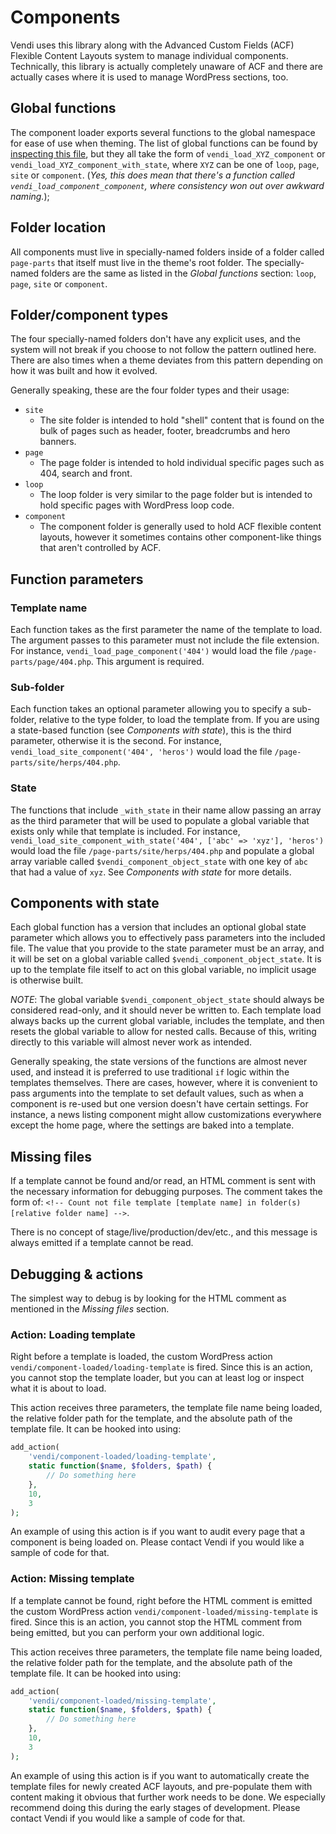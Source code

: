 # Components
Vendi uses this library along with
the Advanced Custom Fields (ACF) Flexible Content Layouts system to manage individual components. Technically,
this library is actually completely unaware of ACF and there are actually cases where it is used to manage
WordPress sections, too.

## Global functions
The component loader exports several functions to the global namespace for ease of use when theming. The list of
global functions can be found by
[inspecting this file](https://github.com/vendi-advertising/vendi-component-loader/blob/master/includes/Functions.php),
but they all take the form of `vendi_load_XYZ_component` or `vendi_load_XYZ_component_with_state`, where `XYZ` can be
one of `loop`, `page`, `site` or `component`. (_Yes, this does mean that there's a function called
`vendi_load_component_component`, where consistency won out over awkward naming._);

## Folder location
All components must live in specially-named folders inside of a folder called `page-parts` that itself must live in
the theme's root folder. The specially-named folders are the same as listed in the *Global functions* section:
`loop`, `page`, `site` or `component`.

## Folder/component types
The four specially-named folders don't have any explicit uses, and the system will not break if you choose to not
follow the pattern outlined here. There are also times when a theme deviates from this pattern depending on how it was
built and how it evolved.

Generally speaking, these are the four folder types and their usage:

  * `site`
    * The site folder is intended to hold "shell" content that is found on the bulk of pages such as header, footer,
      breadcrumbs and hero banners.
  * `page`
    * The page folder is intended to hold individual specific pages such as 404, search and front.
  * `loop`
    * The loop folder is very similar to the page folder but is intended to hold specific pages with WordPress loop
      code.
  * `component`
    * The component folder is generally used to hold ACF flexible content layouts, however it sometimes contains
      other component-like things that aren't controlled by ACF.

## Function parameters
### Template name
Each function takes as the first parameter the name of the template to load. The argument passes to this parameter
must not include the file extension. For instance, `vendi_load_page_component('404')` would load the file
`/page-parts/page/404.php`. This argument is required.

### Sub-folder
Each function takes an optional parameter allowing you to specify a sub-folder, relative to the type folder, to load
the template from. If you are using a state-based function (see *Components with state*), this is the third parameter,
otherwise it is the second.  For instance, `vendi_load_site_component('404', 'heros')` would load the file
`/page-parts/site/herps/404.php`.

### State
The functions that include `_with_state` in their name allow passing an array as the third parameter that will
be used to populate a global variable that exists only while that template is included. For instance,
`vendi_load_site_component_with_state('404', ['abc' => 'xyz'], 'heros')` would load the file
`/page-parts/site/herps/404.php` and populate a global array variable called `$vendi_component_object_state` with one
key of `abc` that had a value of `xyz`. See *Components with state* for more details.

## Components with state
Each global function has a version that includes an optional global state parameter which allows you to effectively
pass parameters into the included file. The value that you provide to the state parameter must be an array, and it will
be set on a global variable called `$vendi_component_object_state`. It is up to the template file itself to act on
this global variable, no implicit usage is otherwise built.

*NOTE*: The global variable `$vendi_component_object_state` should always be considered read-only, and it should never
be written to. Each template load always backs up the current global variable, includes the template, and then resets
the global variable to allow for nested calls. Because of this, writing directly to this variable will almost never
work as intended.

Generally speaking, the state versions of the functions are almost never used, and instead it is preferred to use
traditional `if` logic within the templates themselves. There are cases, however, where it is convenient to pass
arguments into the template to set default values, such as when a component is re-used but one version doesn't
have certain settings. For instance, a news listing component might allow customizations everywhere except the
home page, where the settings are baked into a template.

## Missing files
If a template cannot be found and/or read, an HTML comment is sent with the necessary information for debugging
purposes. The comment takes the form of:
`<!-- Count not file template [template name] in folder(s) [relative folder name] -->`.

There is no concept of stage/live/production/dev/etc., and this message is always emitted if a template cannot be read.

## Debugging & actions
The simplest way to debug is by looking for the HTML comment as mentioned in the *Missing files* section.

### Action: Loading template
Right before a template is loaded, the custom WordPress action `vendi/component-loaded/loading-template` is fired.
Since this is an action, you cannot stop the template loader, but you can at least log or inspect what it is about
to load.

This action receives three parameters, the template file name being loaded, the relative folder path for the template,
and the absolute path of the template file. It can be hooked into using:

```php
add_action(
    'vendi/component-loaded/loading-template',
    static function($name, $folders, $path) {
        // Do something here
    },
    10,
    3
);
```

An example of using this action is if you want to audit every page that a component is being loaded on. Please
contact Vendi if you would like a sample of code for that.

### Action: Missing template
If a template cannot be found, right before the HTML comment is emitted the custom WordPress action
`vendi/component-loaded/missing-template` is fired. Since this is an action, you cannot stop the HTML comment from
being emitted, but you can perform your own additional logic.

This action receives three parameters, the template file name being loaded, the relative folder path for the template,
and the absolute path of the template file. It can be hooked into using:

```php
add_action(
    'vendi/component-loaded/missing-template',
    static function($name, $folders, $path) {
        // Do something here
    },
    10,
    3
);
```

An example of using this action is if you want to automatically create the template files for newly created ACF
layouts, and pre-populate them with content making it obvious that further work needs to be done. We especially
recommend doing this during the early stages of development. Please contact Vendi if you would like a sample of code
for that.
